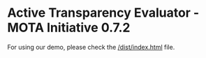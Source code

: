 # Active Transparency Evaluator - MOTA Initiative 0.7.2

For using our demo, please check the [/dist/index.html](/dist/index.html) file.
